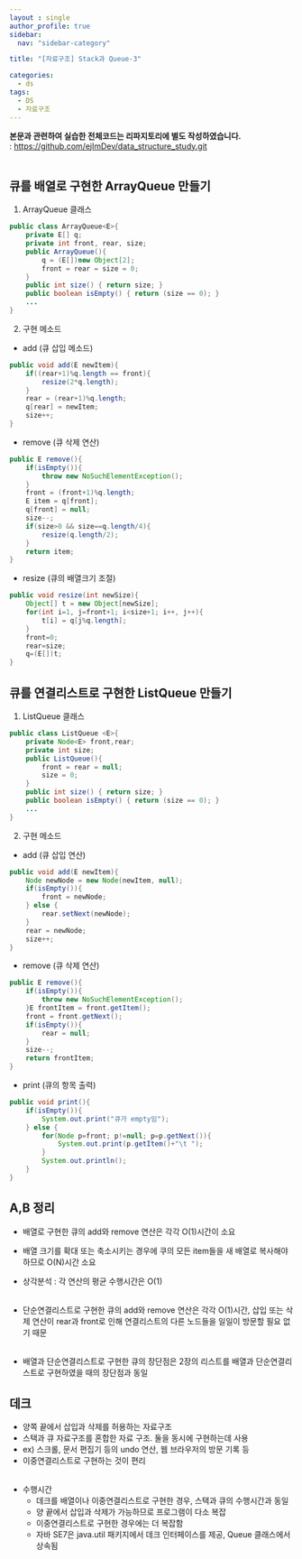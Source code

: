 ```yaml
---
layout : single
author_profile: true
sidebar: 
  nav: "sidebar-category"

title: "[자료구조] Stack과 Queue-3"

categories:
  - ds
tags:
  - DS
  - 자료구조
---
```



**본문과 관련하여 실습한 전체코드는 리파지토리에 별도 작성하였습니다.**<br>
: https://github.com/ejImDev/data_structure_study.git <br><br>

## 큐를 배열로 구현한 ArrayQueue 만들기
1. ArrayQueue 클래스
``` java
public class ArrayQueue<E>{
	private E[] q;
	private int front, rear, size;
	public ArrayQueue(){
		q = (E[])new Object[2];
		front = rear = size = 0;
	}
	public int size() { return size; }
	public boolean isEmpty() { return (size == 0); }
	...
}
```

2. 구현 메소드
- add (큐 삽입 메소드)
``` java
public void add(E newItem){
	if((rear+1)%q.length == front){
		resize(2*q.length);
	}
	rear = (rear+1)%q.length;
	q[rear] = newItem;
	size++;
}
```

- remove (큐 삭제 연산)
``` java
public E remove(){
	if(isEmpty()){
		throw new NoSuchElementException();
	}
	front = (front+1)%q.length;
	E item = q[front];
	q[front] = null;
	size--;
	if(size>0 && size==q.length/4){
		resize(q.length/2);
	}
	return item;
}
```

- resize (큐의 배열크기 조절)
``` java
public void resize(int newSize){
	Object[] t = new Object[newSize];
	for(int i=1, j=front+1; i<size+1; i++, j++){
		t[i] = q[j%q.length];
	}
	front=0;
	rear=size;
	q=(E[])t;
}
```

## 큐를 연결리스트로 구현한 ListQueue 만들기
1. ListQueue 클래스
``` java
public class ListQueue <E>{
	private Node<E> front,rear;
	private int size;
	public ListQueue(){
		front = rear = null;
		size = 0;
	}
	public int size() { return size; }
	public boolean isEmpty() { return (size == 0); }
	...
}
```

2. 구현 메소드
- add (큐 삽입 연산)
``` java
public void add(E newItem){
	Node newNode = new Node(newItem, null);
	if(isEmpty()){
		front = newNode;
	} else {
		rear.setNext(newNode);
	}
	rear = newNode;
	size++;
}
```

- remove (큐 삭제 연산)
``` java
public E remove(){
	if(isEmpty()){
		throw new NoSuchElementException();
	}E frontItem = front.getItem();
	front = front.getNext();
	if(isEmpty()){
		rear = null;
	}
	size--;
	return frontItem;
}
```

- print (큐의 항목 출력)
``` java
public void print(){
	if(isEmpty()){
		System.out.print("큐가 empty임");
	} else {
		for(Node p=front; p!=null; p=p.getNext()){
			System.out.print(p.getItem()+"\t ");
		}
		System.out.println();
	}
}
```

## A,B 정리
- 배열로 구현한 큐의 add와 remove 연산은 각각 O(1)시간이 소요<br>
- 배열 크기를 확대 또는 축소시키는 경우에 쿠의 모든 item들을 새 배열로 복사해야하므로 O(N)시간 소요
- 상각분석 : 각 연산의 평균 수행시간은 O(1)<br><br>

- 단순연결리스트로 구현한 큐의 add와 remove 연산은 각각 O(1)시간, 삽입 또는 삭제 연산이 rear과 front로 인해 연결리스트의 다른 노드들을 일일이 방문할 필요 없기 때문<br><br>

- 배열과 단순연결리스트로 구현한 큐의 장단점은 2장의 리스트를 배열과 단순연결리스트로 구현하였을 때의 장단점과 동일<br>

## 데크
- 양쪽 끝에서 삽입과 삭제를 허용하는 자료구조<br>
- 스택과 큐 자료구조를 혼합한 자료 구조. 둘을 동시에 구현하는데 사용<br>
- ex) 스크롤, 문서 편집기 등의 undo 연산, 웹 브라우저의 방문 기록 등<br>
- 이중연결리스트로 구현하는 것이 편리<br><br>

* 수행시간<br>
	- 데크를 배열이나 이중연결리스트로 구현한 경우, 스택과 큐의 수행시간과 동일<br>
	- 양 끝에서 삽입과 삭제가 가능하므로 프로그램이 다소 복잡<br>
	- 이중연결리스트로 구현한 경우에는 더 복잡함<br>
	- 자바 SE7은 java.util 패키지에서 데크 인터페이스를 제공, Queue 클래스에서 상속됨<br>

